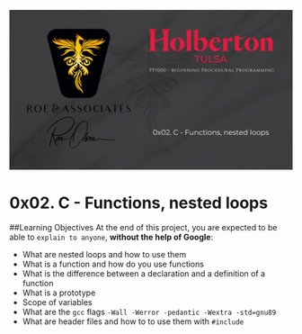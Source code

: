 ![0x02. C - Functions, nested loops banner](https://github.com/ronroeandassociates/assets/blob/master/images/0x02_c_function_nested_loops_banner.png)

# 0x02. C - Functions, nested loops

##Learning Objectives
At the end of this project, you are expected to be able to `explain to anyone`, **without the help of Google**:

- What are nested loops and how to use them
- What is a function and how do you use functions
- What is the difference between a declaration and a definition of a function
- What is a prototype
- Scope of variables
- What are the `gcc` flags `-Wall -Werror -pedantic -Wextra -std=gnu89`
- What are header files and how to to use them with `#include`
